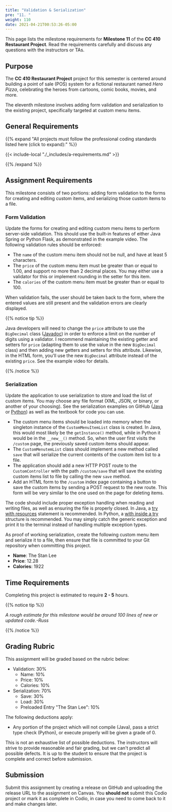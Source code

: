 ```yaml
---
title: "Validation & Serialization"
pre: "11. "
weight: 110
date: 2021-04-21T00:53:26-05:00
---
```


This page lists the milestone requirements for **Milestone 11** of the **CC 410 Restaurant Project**. Read the requirements carefully and discuss any questions with the instructors or TAs. 

## Purpose

The **CC 410 Restaurant Project** project for this semester is centered around building a point of sale (POS) system for a fictional restaurant named _Hero Pizza_, celebrating the heroes from cartoons, comic books, movies, and more.

The eleventh milestone involves adding form validation and serialization to the existing project, specifically targeted at custom menu items.

## General Requirements

{{% expand "All projects must follow the professional coding standards listed here (click to expand):" %}}

{{< include-local "./_includes/a-requirements.md" >}}

{{% /expand %}}

## Assignment Requirements

This milestone consists of two portions: adding form validation to the forms for creating and editing custom items, and serializing those custom items to a file.

### Form Validation

Update the forms for creating and editing custom menu items to perform server-side validation. This should use the built-in features of either Java Spring or Python Flask, as demonstrated in the example video. The following validation rules should be enforced:

* The `name` of the custom menu item should not be null, and have at least 5 characters.
* The `price` of the custom menu item must be greater than or equal to 1.00, and support no more than 2 decimal places. You may either use a validator for this or implement rounding in the setter for this item.
* The `calories` of the custom menu item must be greater than or equal to 100.

When validation fails, the user should be taken back to the form, where the entered values are still present and the validation errors are clearly displayed. 

{{% notice tip %}}

Java developers will need to change the `price` attribute to use the `BigDecimal` class ([Javadoc](https://docs.oracle.com/javase/8/docs/api/java/math/BigDecimal.html)) in order to enforce a limit on the number of digits using a validator. I recommend maintaining the existing getter and setters for `price` (adapting them to use the value in the new `BigDecimal` class) and then adding new getters and setters for this attribute. Likewise, in the HTML form, you'll use the new `BigDecimal` attribute instead of the existing `price`. See the example video for details.

{{% /notice %}}

### Serialization

Update the application to use serialization to store and load the list of custom items. You may choose any file format (XML, JSON, or binary, or another of your choosing). See the serialization examples on GitHub ([Java](https://github.com/K-State-Computational-Core/serialization-examples-java) or [Python](https://github.com/K-State-Computational-Core/serialization-examples-python)) as well as the textbook for code you can use.

* The custom menu items should be loaded into memory when the singleton instance of the `CustomMenuItemList` class is created. In Java, this would most likely be the `getInstance()` method, while in Python it would be in the `__new__()` method. So, when the user first visits the `/custom` page, the previously saved custom items should appear.
* The `CustomMenutemList` class should implement a new method called `save` that will serialize the current contents of the custom item list to a file.
* The application should add a new HTTP POST route to the `CustomController` with the path `/custom/save` that will save the existing custom items list to file by calling the new `save` method. 
* Add an HTML form to the `/custom` index page containing a button to save the custom items by sending a POST request to the new route. This form will be very similar to the one used on the page for deleting items.

The code should include proper exception handling when reading and writing files, as well as ensuring the file is properly closed. In Java, a [try with resources](Yhttps://docs.oracle.com/javase/tutorial/essential/exceptions/tryResourceClose.html) statement is recommended. In Python, a [with inside a try](https://realpython.com/python-exceptions/) structure is recommended. You may simply catch the generic exception and print it to the terminal instead of handling multiple exception types.

As proof of working serialization, create the following custom menu item and serialize it to a file, then ensure that file is committed to your Git repository when committing this project.

* **Name**: The Stan Lee
* **Price**: 12.28
* **Calories**: 1922

## Time Requirements

Completing this project is estimated to require **2 - 5** hours.

{{% notice tip %}}

_A rough estimate for this milestone would be around 100 lines of new or updated code.-Russ_

{{% /notice %}}

## Grading Rubric

This assignment will be graded based on the rubric below:

* Validation: 30%
  * Name: 10%
  * Price: 10%
  * Calories: 10%
* Serialization: 70%
  * Save: 30%
  * Load: 30%
  * Preloaded Entry "The Stan Lee": 10%

The following deductions apply:

* Any portion of the project which will not compile (Java), pass a strict type check (Python), or execute properly will be given a grade of 0.

This is not an exhaustive list of possible deductions. The instructors will strive to provide reasonable and fair grading, but we can't predict all possible defects. It is up to the student to ensure that the project is complete and correct before submission. 

## Submission

Submit this assignment by creating a release on GitHub and uploading the release URL to the assignment on Canvas. You **should not** submit this Codio project or mark it as complete in Codio, in case you need to come back to it and make changes later.